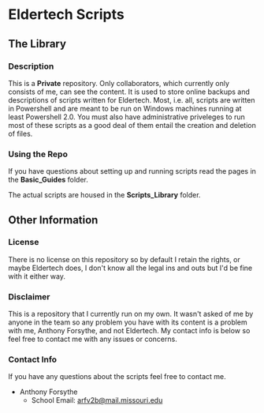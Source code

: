 Eldertech Scripts
=================

## The Library


### Description
This is a **Private** repository. Only collaborators, which currently only consists of me, can see the content. It is used to store online backups and descriptions of scripts written for Eldertech. Most, i.e. all, scripts are written in Powershell and are meant to be run on Windows machines running  at least Powershell 2.0. You must also have administrative priveleges to run most of these scripts as a good deal of them entail the creation and deletion of files.

### Using the Repo

If you have questions about setting up and running scripts read the pages in the **Basic_Guides** folder. 

The actual scripts are housed in the **Scripts_Library** folder.


## Other Information


### License

There is no license on this repository so by default I retain the rights, or maybe Eldertech does, I don't know all the legal ins and outs but I'd be fine with it either way. 

### Disclaimer

This is a repository that I currently run on my own. It wasn't asked of me by anyone in the team so any problem you have with its content is a problem with me, Anthony Forsythe, and not Eldertech. My contact info is below so feel free to contact me with any issues or concerns.

### Contact Info

If you have any questions about the scripts feel free to contact me.

* Anthony Forsythe
   * School Email: arfv2b@mail.missouri.edu

